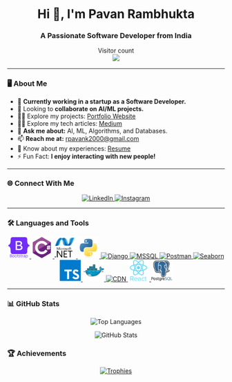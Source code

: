 <h1 align="center">Hi 👋, I'm Pavan Rambhukta</h1>
<h3 align="center">A Passionate Software Developer from India</h3>

<p align="center"> 
  Visitor count<br>
  <img src="https://profile-counter.glitch.me/Pavan8374/count.svg" />
</p>

---

### 🖥️ About Me
- 🔭 **Currently working in a startup as a Software Developer.**
- 👯 Looking to **collaborate on AI/ML projects.**
- 👨‍💻 Explore my projects: [Portfolio Website](https://pavan-rambhukta.vercel.app/)
- 👨‍💻 Explore my tech articles: [Medium](https://medium.com/@rpavank2000)
- 💬 **Ask me about:** AI, ML, Algorithms, and Databases.
- 📫 **Reach me at:** rpavank2000@gmail.com
- 📄 Know about my experiences: [Resume](https://drive.google.com/file/d/12HMJcJQPs2Mg7xpZNfudvv0kpLUDMTiw/view?usp=sharing)
- ⚡ Fun Fact: **I enjoy interacting with new people!**

---

### 🌐 Connect With Me
<p align="center">
  <a href="https://linkedin.com/in/https://www.linkedin.com/in/pavan-kumar-169019214/" target="_blank">
    <img src="https://raw.githubusercontent.com/rahuldkjain/github-profile-readme-generator/master/src/images/icons/Social/linked-in-alt.svg" alt="LinkedIn" height="40" width="40" />
  </a>
  <a href="https://instagram.com/https://www.instagram.com/pa1.pixels/" target="_blank">
    <img src="https://raw.githubusercontent.com/rahuldkjain/github-profile-readme-generator/master/src/images/icons/Social/instagram.svg" alt="Instagram" height="40" width="40" />
  </a>
</
p>

---

### 🛠️ Languages and Tools
<p align="center">
  <a href="https://getbootstrap.com" target="_blank" rel="noreferrer">
    <img src="https://raw.githubusercontent.com/devicons/devicon/master/icons/bootstrap/bootstrap-plain-wordmark.svg" alt="Bootstrap" width="50" height="50" />
  </a>
  <a href="https://www.w3schools.com/cs/" target="_blank" rel="noreferrer">
    <img src="https://raw.githubusercontent.com/devicons/devicon/master/icons/csharp/csharp-original.svg" alt="C#" width="50" height="50" />
  </a>
  <a href="https://dotnet.microsoft.com/" target="_blank" rel="noreferrer">
    <img src="https://raw.githubusercontent.com/devicons/devicon/master/icons/dot-net/dot-net-original-wordmark.svg" alt="DotNet" width="50" height="50" />
  </a>
  <a href="https://www.python.org" target="_blank" rel="noreferrer">
    <img src="https://raw.githubusercontent.com/devicons/devicon/master/icons/python/python-original.svg" alt="Python" width="50" height="50" />
  </a>
  <a href="https://www.djangoproject.com/" target="_blank" rel="noreferrer">
    <img src="https://cdn.worldvectorlogo.com/logos/django.svg" alt="Django" width="50" height="50" />
  </a>
  <a href="https://www.microsoft.com/en-us/sql-server" target="_blank" rel="noreferrer">
    <img src="https://www.svgrepo.com/show/303229/microsoft-sql-server-logo.svg" alt="MSSQL" width="50" height="50" />
  </a>
  <a href="https://postman.com" target="_blank" rel="noreferrer">
    <img src="https://www.vectorlogo.zone/logos/getpostman/getpostman-icon.svg" alt="Postman" width="50" height="50" />
  </a>
  <a href="https://seaborn.pydata.org/" target="_blank" rel="noreferrer">
    <img src="https://seaborn.pydata.org/_images/logo-mark-lightbg.svg" alt="Seaborn" width="50" height="50" />
  </a>

<a href="https://www.typescriptlang.org/" target="_blank" rel="noreferrer">
    <img src="https://raw.githubusercontent.com/devicons/devicon/master/icons/typescript/typescript-original.svg" alt="TypeScript" width="50" height="50" />
  </a>
  <a href="https://www.docker.com/" target="_blank" rel="noreferrer">
    <img src="https://raw.githubusercontent.com/devicons/devicon/master/icons/docker/docker-original.svg" alt="Docker" width="50" height="50" />
  </a>

  <a href="https://en.wikipedia.org/wiki/Content_delivery_network" target="_blank" rel="noreferrer">
    <img src="https://www.vectorlogo.zone/logos/akamai/akamai-icon.svg" alt="CDN" width="50" height="50" />
  </a>
  <a href="https://reactjs.org/" target="_blank" rel="noreferrer">
    <img src="https://raw.githubusercontent.com/devicons/devicon/master/icons/react/react-original-wordmark.svg" alt="React" width="50" height="50" />
  </a>
  <a href="https://www.postgresql.org/" target="_blank" rel="noreferrer">
    <img src="https://raw.githubusercontent.com/devicons/devicon/master/icons/postgresql/postgresql-original-wordmark.svg" alt="PostgreSQL" width="50" height="50" />
  </a>
  
</p>

---

### 📊 GitHub Stats
<p align="center">
  <img src="https://github-readme-stats.vercel.app/api/top-langs/?username=pavan8374&theme=radical&layout=compact" alt="Top Languages" />
</p>
<p align="center">
  <img src="https://github-readme-stats.vercel.app/api?username=pavan8374&show_icons=true&theme=radical" alt="GitHub Stats" />
</p>



### 🏆 Achievements
<p align="center">
  <a href="https://github.com/ryo-ma/github-profile-trophy">
    <img src="https://github-profile-trophy.vercel.app/?username=pavan8374&theme=radical&column=7" alt="Trophies" />
  </a>
</p>
